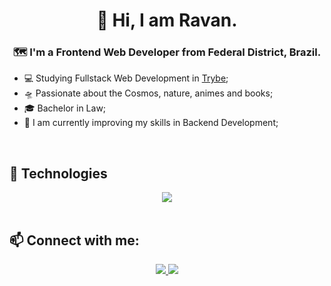 <h1 align="center"> 🧠 Hi, I am Ravan.</h1>

<h3 align="center">🗺️ I'm a <strong>Frontend Web Developer</strong> from Federal District, Brazil.</h3>
 
- 💻 Studying Fullstack Web Development in <a href="https://betrybe.com">Trybe</a>;
- 🛸 Passionate about the Cosmos, nature, animes and books;
- 🎓 Bachelor in Law;
- 🚀 I am currently improving my skills in Backend Development;

<br>

## 🔭 Technologies

<div align="center">
  <img src="https://skillicons.dev/icons?i=js,react,redux,html,css,docker,mysql,jest,git,github"></img>
</div>
  
<br>

##  📫 Connect with me:

<div align="center">
  <p>
<a href="https://www.linkedin.com/in/ravan-bezerra/"> 
	<img src="https://img.shields.io/badge/LinkedIn-0077B5?style=for-the-badge&logo=linkedin&logoColor=white" />
<a href="mailto:ravanbezti@gmail.com"> 
	<img src="https://img.shields.io/badge/Gmail-D14836?style=for-the-badge&logo=gmail&logoColor=white" />
 <a/>
 <br><br>
</div>

  
  
  
